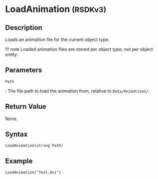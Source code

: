 # LoadAnimation <small>(RSDKv3)</small>

## Description
Loads an animation file for the current object type.

!!! note
    Loaded animation files are stored per object *type*, not per object *entity*.

## Parameters
`Path`

:   The file path to load the animation from, relative to `Data/Animations/`.

## Return Value
None.

## Syntax
```
LoadAnimation(string Path)
```

## Example
```
LoadAnimation("Test.Ani")
```